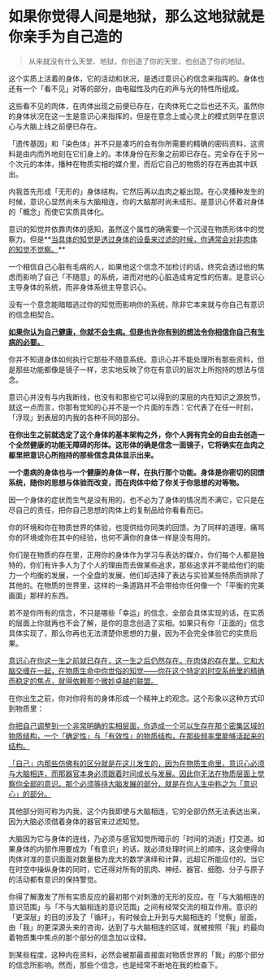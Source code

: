 # 如果你觉得人间是地狱，那么这地狱就是你亲手为自己造的

> 从来就没有什么天堂、地狱，你创造了你的天堂，也创造了你的地狱。

这个实质上活着的身体，它的活动和状况，是透过意识心的信念来指挥的。身体也还有一个「看不见」对等的部分，由电磁性及内在的声与光的特性所组成。

这些看不见的肉体，在肉体出现之前便已存在，在肉体死亡之后也还不灭。虽然你的身体状况在这一生是意识心来指挥的，但是在意念上或心灵上的模式则早在意识心与大脑上线之前便已存在。

「遗传基因」和「染色体」并不只是凑巧的会有你所需要的精确的密码资料，这资料是由内而外地刻在它们身上的。本体身份在形象之前即已存在。完全存在于另一个次元的本体，播种在物质实相的媒介里，而后它自己的物质的存在再由其中跃出。

内我首先形成「无形的」身体结构，它然后再以血肉之躯出现。在心灵播种发生的时候，意识心显然尚未与大脑相连，你的大脑那时尚未成形。是意识心怀着对身体的「概念」而使它实质具体化。

意识的知觉并依靠肉体的感知，虽然这个属性的确需要一个沉浸在物质形体中的觉察力。但是**<u>当具体的知觉是透过身体的设备来过滤的时候，你通常会对非肉体的知觉不觉察。</u>**

一个相信自己心脏有毛病的人，如果他这个信念不加检讨的话，终究会透过他的焦虑而影响了自己「不随意」的系统，进而对他的心脏造成肯定性的伤害。是意识心主导身体的系统，而非身体系统主导意识心。

没有一个意念能暗暗逃过你的知觉而影响你的系统，除非它本来就与你自己有意识的信念相契合。

**<u>如果你认为自己健康，你就不会生病。但是也许你有别的想法令你相信你自己有生病的必要。</u>**

你并不知道身体如何执行它那些不随意系统。意识心并不能处理所有那些资料，但是那些功能都像是镜子一样，忠实地反映了你在有意识的层次上所抱持的想法与信念。

意识心并没有与内我断线，也没有和那些它可以得到的深层的内在知识之源脱节，就这一点而言，你那有觉知的心并不是一个片面的东西：它代表了在任一时刻，「浮现」到表层的内我的各种不同的部分。

**在你出生之前就选定了这个身体的基本架构之外，你个人拥有完全的自由去创造一个全然健康的功能无障碍的形体。这形体的确是信念一面镜子，它将确实在血肉之躯里把意识心所抱持的那些信念具体显示出来。**

**一个患病的身体也与一个健康的身体一样，在执行那个功能。身体是你密切的回馈系统，随你的思想与体验而改变，而在肉体中给了你关于你思想的对等物。**

因一个身体的症状而生气是没有用的，也不必为了身体的情况而不满它，它只是在尽自己的责任，把你自己思想的肉体上的复制品给你看看而已。

你的环境和你在物质世界的体验，也提供给你同类的回馈。为了同样的道理，痛骂你的环境或你在其中的经验，也何不满你的身体一样是没有用的。

你们是在物质的存在里，正用你的身体作为学习与表达的媒介。你们每个人都是独特的，你们有许多人为了个人的理由而去做某些追求，那些追求并不能给他们的能力一个均衡的发展，一个全盘的发展，他们却选择了表达与实验某些特质而排除了其他的。在物质的世界里，这样的一条道路并不会带给你任何像一个「平衡的完美画面」那样的东西。

若不是你所有的信念，不只是哪些「幸运」的信念，全部会具体实现的话，在实质的层面上你就再也不会了解，是你的意念创造了实相。如果只有你「正面的」信念具体实现了，那么你再也无法清楚你思想的力量，因为不会完全体验它的实质后果。

<u>意识心在你这一生之前就已存在，这一生之后仍然存在。在肉体的存在里，它和大脑交缠在一起，在物质生命中你世俗的知觉——你在这个特定的时空系统里的精确而稳定的焦点，就得依赖那个微妙卓越的联盟。</u>

在你出生之前，你对你将有的身体形成一个精神上的观念。这个形象以这种方式印到物质里：

<u>你把自己调整到一个非常明确的实相层面，你造成一个可以生存在那个密集区域的物质结构，一个「确定性」与「有效性」的物质结构，在那些频率里能够活起来的结构。</u>

<u>「自己」内那些仿佛有的区分就是在这儿发生的，因为在物质生命里，意识心必须与大脑相连，而那器官本身必须跟着时间成长与发展。因此你无法在物质层面上觉察你全部的意识。那个必须等待大脑发展的部分，就是在你人生中称之为「意识心」的部分。</u>

其他部分则可称为内我，这个内我即使与大脑相连，它的全部仍然无法表达出来，因为大脑必须借着身体的器官来过滤知觉。

大脑因为它与身体的连线，乃必须与感官知觉所暗示的「时间的消逝」打交道。如果身体的内部作用要成为「有意识」的话，就必须处理时间上的顺序，这会使得向肉体对准的意识面面对数量极为庞大的数学演绎和计算，远超它所能应付的。当它在时空中操纵身体的同时，它还得对所有的肌肉、神经、器官、细胞、分子与原子的活动都有意识的保持警觉。

你得了解激发了所有实质反应的最初那个对刺激的无形的反应。在「与大脑相连的意识范围」与「不与大脑相连的意识范围」之间有经常交流的相互作用。意识的「更深层」的目的涉及了「循环」，有时候会上升到与大脑相连的「觉察」层面，由「我」的更深源头来的咨询，达到了与大脑相连的区域，就被按照「我」的最向着物质集中焦点的那个部分的信念加以诠释。

到某些程度，这种内在资料，必然会被那最直接面对物质世界的「我」的那个部分的信念所影响。然而，那些个信念，也是经常不断地在我的检查下。

